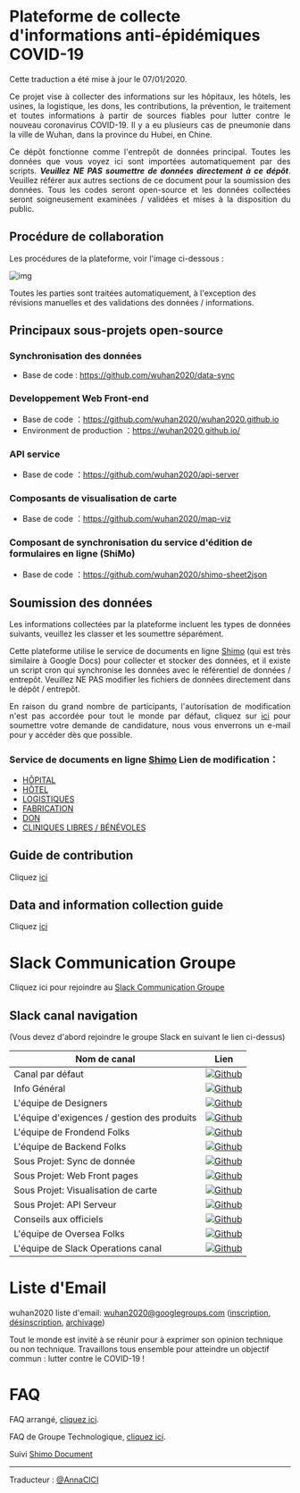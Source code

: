 # Plateforme de collecte d'informations anti-épidémiques COVID-19

Cette traduction a été mise à jour le 07/01/2020.

<div style="text-align: justify">Ce projet vise à collecter des informations sur les hôpitaux, les hôtels, les usines, la logistique, les dons, les contributions, la prévention, le traitement et toutes informations à partir de sources fiables pour lutter contre le nouveau coronavirus COVID-19. Il y a eu plusieurs cas de pneumonie dans la ville de Wuhan, dans la province du Hubei, en Chine. 

Ce dépôt fonctionne comme l'entrepôt de données principal. Toutes les données que vous voyez ici sont importées automatiquement par des scripts. **_Veuillez NE PAS soumettre de données directement à ce dépôt_**. Veuillez référer aux autres sections de ce document pour la soumission des données. Tous les codes seront open-source et les données collectées seront soigneusement examinées / validées et mises à la disposition du public.</div>

## Procédure de collaboration

Les procédures de la plateforme, voir l'image ci-dessous :

![img](https://yokii.cn/i/en.jpg)

Toutes les parties sont traitées automatiquement, à l'exception des révisions manuelles et des validations des données / informations.

##  Principaux sous-projets open-source

### Synchronisation des données

- Base de code : https://github.com/wuhan2020/data-sync

### Developpement Web Front-end  

- Base de code ：https://github.com/wuhan2020/wuhan2020.github.io
- Environment de production ：https://wuhan2020.github.io/

### API service

- Base de code ：https://github.com/wuhan2020/api-server

### Composants de visualisation de carte

- Base de code ：https://github.com/wuhan2020/map-viz

### Composant de synchronisation du service d'édition de formulaires en ligne (ShiMo)

- Base de code ：https://github.com/wuhan2020/shimo-sheet2json

## Soumission des données

<div style="text-align: justify">Les informations collectées par la plateforme incluent les types de données suivants, veuillez les classer et les soumettre séparément.

Cette plateforme utilise le service de documents en ligne [Shimo](https://shimo.im/welcome)  (qui est très similaire à Google Docs) pour collecter et stocker des données, et il existe un script cron qui synchronise les données avec le référentiel de données / entrepôt. Veuillez NE PAS modifier les fichiers de données directement dans le dépôt / entrepôt.

En raison du grand nombre de participants, l'autorisation de modification n'est pas accordée pour tout le monde par défaut, cliquez sur [ici](https://shimo.im/forms/YVJkGrGCWwQPTpqY/fill) pour soumettre votre demande de candidature, nous vous enverrons un e-mail pour y accéder dès que possible.</div>

### Service de documents en ligne [Shimo](https://shimo.im/welcome) Lien de modification：

- [HÔPITAL](https://shimo.im/sheets/q6WP3DpKKgVW63Pr/4WbFN/)
- [HÔTEL](https://shimo.im/sheets/Hd9C3QytrJK3RWxG/z1rye/)
- [LOGISTIQUES](https://shimo.im/sheets/RTHXp3ghtKXY3GcC/MODOC/)
- [FABRICATION](https://shimo.im/sheets/pchvJ6ddyRHHdXtv/MODOC/)
- [DON](https://shimo.im/sheets/W3gxW6cwkYTDY6DD/)
- [CLINIQUES LIBRES / BÉNÉVOLES](https://shimo.im/sheets/JgXjYCJJTRQxJ3GP/MODOC/)

## Guide de contribution

Cliquez [ici](contributing.md)

## Data and information collection guide
Cliquez [ici](information-guide.md)

# Slack Communication Groupe

Cliquez ici pour rejoindre au [Slack Communication Groupe](https://join.slack.com/t/wuhan2020/shared_invite/enQtOTQxMTU4MzgyNTYwLWIxMTMyNWI4NWE2YTk3NGRjZGJhMjUzNmJhMjg1MDQ3OTEzNDE5NGY4MWFhMjRlYWU4MmE3ZGQyOGU4N2YwMzY)

## Slack canal navigation

(Vous devez d'abord rejoindre le groupe Slack en suivant le lien ci-dessus)

| Nom de canal             | Lien              |
|----------------------------|----------------------|
| Canal par défaut            | [![Github](https://img.shields.io/badge/Slack%20Channel-%23anti--2019--ncov-green.svg?style=flat-square&colorB=blue)](https://app.slack.com/client/TT5U1VCPQ/CSS83MZUK)              |
| Info Général           | [![Github](https://img.shields.io/badge/Slack%20Channel-%23general-green.svg?style=flat-square&colorB=blue)](https://app.slack.com/client/TT5U1VCPQ/CSTGKFRCH)                       |
| L'équipe de Designers             | [![Github](https://img.shields.io/badge/Slack%20Channel-%23team--designer-green.svg?style=flat-square&colorB=blue)](https://app.slack.com/client/TT5U1VCPQ/CT70SHJQ0)                |
| L'équipe d'exigences / gestion des produits    | [![Github](https://img.shields.io/badge/Slack%20Channel-%23team--requirement--management-green.svg?style=flat-square&colorB=blue)](https://app.slack.com/client/TT5U1VCPQ/CT99VDWS2) |
| L'équipe de Frondend Folks            | [![Github](https://img.shields.io/badge/Slack%20Channel-%23team--frontend-green.svg?style=flat-square&colorB=blue)](https://app.slack.com/client/TT5U1VCPQ/CT93L48H5)                |
| L'équipe de Backend Folks             | [![Github](https://img.shields.io/badge/Slack%20Channel-%23team--backend-green.svg?style=flat-square&colorB=blue)](https://app.slack.com/client/TT5U1VCPQ/CT93MCEJK)                 |
| Sous Projet: Sync de donnée       | [![Github](https://img.shields.io/badge/Slack%20Channel-%23proj--data--sync-green.svg?style=flat-square&colorB=blue)](https://app.slack.com/client/TT5U1VCPQ/CT4AV807P)              |
| Sous Projet: Web Front pages    | [![Github](https://img.shields.io/badge/Slack%20Channel-%23proj--front--pages-green.svg?style=flat-square&colorB=blue)](https://app.slack.com/client/TT5U1VCPQ/CSTPXN533)            |
| Sous Projet: Visualisation de carte | [![Github](https://img.shields.io/badge/Slack%20Channel-%23proj--map--visualization-green.svg?style=flat-square&colorB=blue)](https://app.slack.com/client/TT5U1VCPQ/CT6HW3X8E)      |
| Sous Projet: API Serveur      | [![Github](https://img.shields.io/badge/Slack%20Channel-%23api--server-green.svg?style=flat-square&colorB=blue)](https://app.slack.com/client/TT5U1VCPQ/CT3V5CDKJ)                   |
| Conseils aux officiels       | [![Github](https://img.shields.io/badge/Slack%20Channel-%23help--advisement-green.svg?style=flat-square&colorB=blue)](https://app.slack.com/client/TT5U1VCPQ/CT7AABP53)              |
| L'équipe de Oversea Folks               | [![Github](https://img.shields.io/badge/Slack%20Channel-%23team--overseas-green.svg?style=flat-square&colorB=blue)](https://app.slack.com/client/TT5U1VCPQ/CTAM5R65U)                |
| L'équipe de Slack Operations canal      | [![Github](https://img.shields.io/badge/Slack%20Channel-%23proj--operation-green.svg?style=flat-square&colorB=blue)](https://app.slack.com/client/TT5U1VCPQ/CSX1X74M9)               |

# Liste d'Email

wuhan2020 liste d'email: [wuhan2020@googlegroups.com](https://groups.google.com/forum/#!forum/wuhan2020) ([inscription](mailto:wuhan2020+subscribe@googlegroups.com), [désinscription](mailto:wuhan2020+unsubscribe@googlegroups.com), [archivage](https://groups.google.com/forum/#!forum/wuhan2020))

Tout le monde est invité à se réunir pour à exprimer son opinion technique ou non technique. Travaillons tous ensemble pour atteindre un objectif commun : lutter contre le COVID-19 !

# FAQ

FAQ arrangé, [cliquez ici](../overview/faq.md).

FAQ de Groupe Technologique, [cliquez ici](https://shimo.im/docs/JqX9CvrqphPV9T3J/).

Suivi [Shimo Document](https://shimo.im/docs/DdWvXvtvpxrqrJ83)

---
Traducteur : [@AnnaCICI](https://github.com/AnnaCICI)
